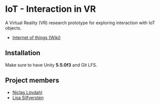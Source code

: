 # IoT - Interaction in VR
A Virtual Reality (VR) research prototype for exploring interaction with IoT objects.
* [Internet of things (Wiki)](https://en.wikipedia.org/wiki/Internet_of_things)

## Installation
Make sure to have Unity **5.5.0f3** and Git LFS.

## Project members
- [Niclas Lövdahl](https://github.com/NiclasLovdahl)
- [Lisa Silfversten](https://github.com/lisasilfversten)
